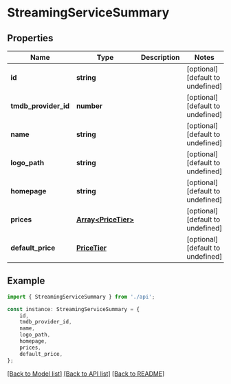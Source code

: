 # StreamingServiceSummary


## Properties

Name | Type | Description | Notes
------------ | ------------- | ------------- | -------------
**id** | **string** |  | [optional] [default to undefined]
**tmdb_provider_id** | **number** |  | [optional] [default to undefined]
**name** | **string** |  | [optional] [default to undefined]
**logo_path** | **string** |  | [optional] [default to undefined]
**homepage** | **string** |  | [optional] [default to undefined]
**prices** | [**Array&lt;PriceTier&gt;**](PriceTier.md) |  | [optional] [default to undefined]
**default_price** | [**PriceTier**](PriceTier.md) |  | [optional] [default to undefined]

## Example

```typescript
import { StreamingServiceSummary } from './api';

const instance: StreamingServiceSummary = {
    id,
    tmdb_provider_id,
    name,
    logo_path,
    homepage,
    prices,
    default_price,
};
```

[[Back to Model list]](../README.md#documentation-for-models) [[Back to API list]](../README.md#documentation-for-api-endpoints) [[Back to README]](../README.md)
